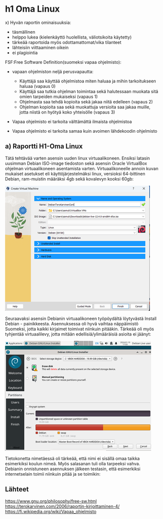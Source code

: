 # h1 Oma Linux

x) Hyvän raportin ominaisuuksia:
   - täsmällinen
   - helppo lukea (kielenkäyttö huolellista, väliotsikoita käytetty)
   - tärkeää raportoida myös odottamattomat/vika tilanteet 
   - lähteisiin viittaaminen oikein
   - ei plagiointia

 FSF:Free Software Definition(suomeksi vapaa ohjelmisto):
 - vapaan ohjelmiston neljä perusvapautta:
   - Käyttäjä saa käyttää ohjelmistoa miten haluaa ja mihin tarkoitukseen haluaa (vapaus 0)
   - Käyttäjä saa tutkia ohjelman toimintaa sekä halutessaan muokata sitä omien tarpeiden mukaiseksi (vapaus 1)
   - Ohjelmasta saa tehdä kopioita sekä jakaa niitä edelleen (vapaus 2)
   - Ohjelman kopioita saa sekä muokattuja versioita saa jakaa muille, jotta niistä on hyötyä koko yhteisölle (vapaus 3)
 
 - Vapaa ohjelmisto ei tarkoita välttämättä ilmaista ohjelmistoa
 - Vapaa ohjelmisto ei tarkoita samaa kuin avoimen lähdekoodin ohjelmisto

## a) Raportti H1-Oma Linux
Tätä tehtävää varten asensin uuden linux virtuaalikoneen. Ensiksi latasin uusimman Debian ISO-image tiedoston sekä asensin Oracle VirtualBox ohjelman virtuaalikoneen asentamista varten. Virtuaalikoneelle annoin kuvan mukaiset asetukset eli käyttöjärjestelmäksi linux, versioksi 64-bittinen Debian, ram-muistin määräksi 4gb sekä kovalevyn kooksi 60gb:

![Add file: Upload](Osa-1.png)

Seuraavaksi asensin Debianin virtuaalikoneen työpöydältä löytyvästä Install Debian - painikkeesta. Asennuksessa oli hyvä vaihtaa näppäimistö Suomeksi, jotta kaikki kirjaimet toimivat niinkuin pitääkin. Tärkeää oli myös tyhjentää virtuaalilevy, jotta mitään edellisiä/ylimääräisiä asioita ei jäänyt: 

![Add file: Upload](Osa-2.png)

Tietokonetta nimetäessä oli tärkeää, että nimi ei sisällä omaa taikka esimerkiksi koulun nimeä. Myös salasanan tuli olla tarpeeksi vahva. Debianin onnistuneen asennuksen jälkeen testasin, että esimerkiksi internetselain toimii niinkuin pitää ja se toimikin:




 ## Lähteet

 https://www.gnu.org/philosophy/free-sw.html 
 https://terokarvinen.com/2006/raportin-kirjoittaminen-4/ 
 https://fi.wikipedia.org/wiki/Vapaa_ohjelmisto 
